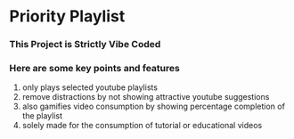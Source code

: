 # Priority Playlist
### This Project is Strictly Vibe Coded
### Here are some key points and features
1) only plays selected youtube playlists
2) remove distractions by not showing attractive youtube suggestions
3) also gamifies video consumption by showing percentage completion of the playlist
4) solely made for the consumption of tutorial or educational videos
